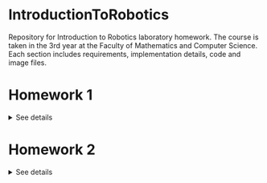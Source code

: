 # IntroductionToRobotics
Repository for Introduction to Robotics laboratory homework. The course is taken in the 3rd year at the Faculty of Mathematics and Computer Science. Each section includes requirements, implementation details, code and image files.


# Homework 1


<details>
<summary>See details</summary>
<br>
  
## Requirements
Control an RGB led using 3 potentiometers, each of them manipulating one of the RGB colors' brightness

## Components
- RGB LED
- 3 potentiometers
- resistors
- wires

## Setup

<img src = "https://github.com/Madalina-Nicolescu/IntroductionToRobotics/blob/main/analogRGB/setup.jpeg" width = "500" height= "500">
<img src = "https://github.com/Madalina-Nicolescu/IntroductionToRobotics/blob/main/analogRGB/setup1.jpeg" width = "500" height= "500">

## Video
You can find a demo at: https://youtu.be/p0GPexGWI7E

</details>

# Homework 2

<details>
<summary>See details</summary>
<br>
  
## Requirements
Building  the  traffic  lights  for  a  crosswalk using 2 LEDs to represent the traffic lights for people (red and green) and 3 LEDs to represent the traffic lights for cars (red, yellow and green). The traffic lights simulator will start once the button is pressed, following these states:
 - State 1: (default, reinstated after state 4 ends):  green light for cars, red  light  for  people,  no  sounds.  Duration:  indefinite,  changed  bypressing the button.
 - State 2: (initiated by counting down 10 seconds after a button press): the  light  should  be  yellow  for  cars,  red  for  people  and  no  sounds. Duration:  3 seconds.
 - State 3: (iniated after state 2 ends): red for cars, green for people and a beeping sound from the buzzer at a constant interval.  Duration: 10 seconds.
 - State 4: (initiated after state 3 ends):  red for cars, blinking green for people and a beeping sound from the buzzer,  at a constant interval,  faster than the beeping in state 3.  Duration: 5 seconds.
  
Pressing the button in any other state than state 1 will have no effect.
  
  
## Components
- 5 leds
- 1 button
- 1 buzzer
- wires
- resistors

## Setup

<img src = "https://github.com/Madalina-Nicolescu/IntroductionToRobotics/blob/main/analogRGB/setup.jpeg" width = "500" height= "500">
<img src = "https://github.com/Madalina-Nicolescu/IntroductionToRobotics/blob/main/analogRGB/setup1.jpeg" width = "500" height= "500">

## Video
You can find a demo at: https://youtu.be/3DVMIWi4b4I

</details>

